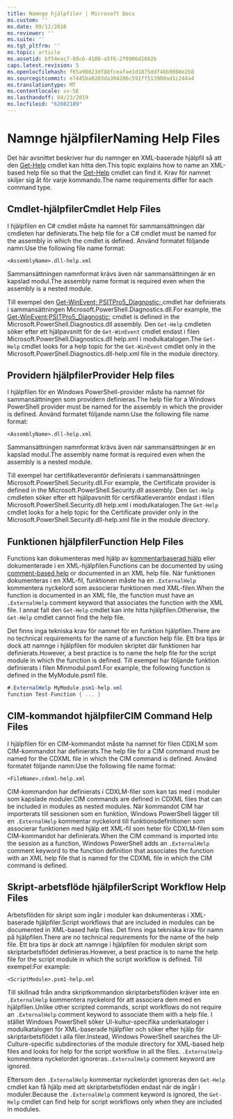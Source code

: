 ```yaml
---
title: Namnge hjälpfiler | Microsoft Docs
ms.custom: ''
ms.date: 09/12/2016
ms.reviewer: ''
ms.suite: ''
ms.tgt_pltfrm: ''
ms.topic: article
ms.assetid: bf54eac7-88c6-4108-a5f6-2f0906d1662b
caps.latest.revision: 5
ms.openlocfilehash: f65a90023df88fceafae1d1875ddf46b9088e2b8
ms.sourcegitcommit: e7445ba8203da304286c591ff513900ad1c244a4
ms.translationtype: MT
ms.contentlocale: sv-SE
ms.lasthandoff: 04/23/2019
ms.locfileid: "62082189"
---
```

# <a name="naming-help-files"></a><span data-ttu-id="c5588-102">Namnge hjälpfiler</span><span class="sxs-lookup"><span data-stu-id="c5588-102">Naming Help Files</span></span>

<span data-ttu-id="c5588-103">Det här avsnittet beskriver hur du namnger en XML-baserade hjälpfil så att den [Get-Help](/powershell/module/Microsoft.PowerShell.Core/Get-Help) cmdlet kan hitta den.</span><span class="sxs-lookup"><span data-stu-id="c5588-103">This topic explains how to name an XML-based help file so that the [Get-Help](/powershell/module/Microsoft.PowerShell.Core/Get-Help) cmdlet can find it.</span></span> <span data-ttu-id="c5588-104">Krav för namnet skiljer sig åt för varje kommando.</span><span class="sxs-lookup"><span data-stu-id="c5588-104">The name requirements differ for each command type.</span></span>

## <a name="cmdlet-help-files"></a><span data-ttu-id="c5588-105">Cmdlet-hjälpfiler</span><span class="sxs-lookup"><span data-stu-id="c5588-105">Cmdlet Help Files</span></span>

<span data-ttu-id="c5588-106">I hjälpfilen en C# cmdlet måste ha namnet för sammansättningen där cmdleten har definierats.</span><span class="sxs-lookup"><span data-stu-id="c5588-106">The help file for a C# cmdlet must be named for the assembly in which the cmdlet is defined.</span></span> <span data-ttu-id="c5588-107">Använd formatet följande namn:</span><span class="sxs-lookup"><span data-stu-id="c5588-107">Use the following file name format:</span></span>

```
<AssemblyName>.dll-help.xml
```

<span data-ttu-id="c5588-108">Sammansättningen namnformat krävs även när sammansättningen är en kapslad modul.</span><span class="sxs-lookup"><span data-stu-id="c5588-108">The assembly name format is required even when the assembly is a nested module.</span></span>

<span data-ttu-id="c5588-109">Till exempel den [Get-WinEvent; PSITPro5_Diagnostic; ](/powershell/module/Microsoft.PowerShell.Diagnostics/Get-WinEvent) cmdlet har definierats i sammansättningen Microsoft.PowerShell.Diagnostics.dll.</span><span class="sxs-lookup"><span data-stu-id="c5588-109">For example, the [Get-WinEvent;PSITPro5_Diagnostic;](/powershell/module/Microsoft.PowerShell.Diagnostics/Get-WinEvent) cmdlet is defined in the Microsoft.PowerShell.Diagnostics.dll assembly.</span></span> <span data-ttu-id="c5588-110">Den `Get-Help` cmdleten söker efter ett hjälpavsnitt för de `Get-WinEvent` cmdlet endast i filen Microsoft.PowerShell.Diagnostics.dll help.xml i modulkatalogen.</span><span class="sxs-lookup"><span data-stu-id="c5588-110">The `Get-Help` cmdlet looks for a help topic for the `Get-WinEvent` cmdlet only in the Microsoft.PowerShell.Diagnostics.dll-help.xml file in the module directory.</span></span>

## <a name="provider-help-files"></a><span data-ttu-id="c5588-111">Providern hjälpfiler</span><span class="sxs-lookup"><span data-stu-id="c5588-111">Provider Help files</span></span>

<span data-ttu-id="c5588-112">I hjälpfilen för en Windows PowerShell-provider måste ha namnet för sammansättningen som providern definieras.</span><span class="sxs-lookup"><span data-stu-id="c5588-112">The help file for a Windows PowerShell provider must be named for the assembly in which the provider is defined.</span></span> <span data-ttu-id="c5588-113">Använd formatet följande namn:</span><span class="sxs-lookup"><span data-stu-id="c5588-113">Use the following file name format:</span></span>

```
<AssemblyName>.dll-help.xml
```

<span data-ttu-id="c5588-114">Sammansättningen namnformat krävs även när sammansättningen är en kapslad modul.</span><span class="sxs-lookup"><span data-stu-id="c5588-114">The assembly name format is required even when the assembly is a nested module.</span></span>

<span data-ttu-id="c5588-115">Till exempel har certifikatleverantör definierats i sammansättningen Microsoft.PowerShell.Security.dll.</span><span class="sxs-lookup"><span data-stu-id="c5588-115">For example, the Certificate provider is defined in the Microsoft.PowerShell.Security.dll assembly.</span></span> <span data-ttu-id="c5588-116">Den `Get-Help` cmdleten söker efter ett hjälpavsnitt för certifikatleverantör endast i filen Microsoft.PowerShell.Security.dll help.xml i modulkatalogen.</span><span class="sxs-lookup"><span data-stu-id="c5588-116">The `Get-Help` cmdlet looks for a help topic for the Certificate provider only in the Microsoft.PowerShell.Security.dll-help.xml file in the module directory.</span></span>

## <a name="function-help-files"></a><span data-ttu-id="c5588-117">Funktionen hjälpfiler</span><span class="sxs-lookup"><span data-stu-id="c5588-117">Function Help Files</span></span>

<span data-ttu-id="c5588-118">Functions kan dokumenteras med hjälp av [kommentarbaserad hjälp](/powershell/module/microsoft.powershell.core/about/about_comment_based_help) eller dokumenterade i en XML-hjälpfilen.</span><span class="sxs-lookup"><span data-stu-id="c5588-118">Functions can be documented by using [comment-based help](/powershell/module/microsoft.powershell.core/about/about_comment_based_help) or documented in an XML help file.</span></span> <span data-ttu-id="c5588-119">När funktionen dokumenteras i en XML-fil, funktionen måste ha en `.ExternalHelp` kommentera nyckelord som associerar funktionen med XML-filen.</span><span class="sxs-lookup"><span data-stu-id="c5588-119">When the function is documented in an XML file, the function must have an `.ExternalHelp` comment keyword that associates the function with the XML file.</span></span> <span data-ttu-id="c5588-120">I annat fall den `Get-Help` cmdlet kan inte hitta hjälpfilen.</span><span class="sxs-lookup"><span data-stu-id="c5588-120">Otherwise, the `Get-Help` cmdlet cannot find the help file.</span></span>

<span data-ttu-id="c5588-121">Det finns inga tekniska krav för namnet för en funktion hjälpfilen.</span><span class="sxs-lookup"><span data-stu-id="c5588-121">There are no technical requirements for the name of a function help file.</span></span> <span data-ttu-id="c5588-122">Ett bra tips är dock att namnge i hjälpfilen för modulen skriptet där funktionen har definierats.</span><span class="sxs-lookup"><span data-stu-id="c5588-122">However, a best practice is to name the help file for the script module in which the function is defined.</span></span> <span data-ttu-id="c5588-123">Till exempel har följande funktion definierats i filen Minmodul.psm1.</span><span class="sxs-lookup"><span data-stu-id="c5588-123">For example, the following function is defined in the MyModule.psm1 file.</span></span>

```csharp
#.ExternalHelp MyModule.psm1-help.xml
function Test-Function { ... }
```

## <a name="cim-command-help-files"></a><span data-ttu-id="c5588-124">CIM-kommandot hjälpfiler</span><span class="sxs-lookup"><span data-stu-id="c5588-124">CIM Command Help Files</span></span>

<span data-ttu-id="c5588-125">I hjälpfilen för en CIM-kommandot måste ha namnet för filen CDXLM som CIM-kommandot har definierats.</span><span class="sxs-lookup"><span data-stu-id="c5588-125">The help file for a CIM command must be named for the CDXML file in which the CIM command is defined.</span></span> <span data-ttu-id="c5588-126">Använd formatet följande namn:</span><span class="sxs-lookup"><span data-stu-id="c5588-126">Use the following file name format:</span></span>

```
<FileName>.cdxml-help.xml
```

<span data-ttu-id="c5588-127">CIM-kommandon har definierats i CDXLM-filer som kan tas med i moduler som kapslade moduler.</span><span class="sxs-lookup"><span data-stu-id="c5588-127">CIM commands are defined in CDXML files that can be included in modules as nested modules.</span></span> <span data-ttu-id="c5588-128">När kommandot CIM har importerats till sessionen som en funktion, Windows PowerShell lägger till en `.ExternalHelp` kommentar nyckelord till funktionsdefinitionen som associerar funktionen med hjälp ett XML-fil som heter för CDXLM-filen som CIM-kommandot har definierats.</span><span class="sxs-lookup"><span data-stu-id="c5588-128">When the CIM command is imported into the session as a function, Windows PowerShell adds an `.ExternalHelp` comment keyword to the function definition that associates the function with an XML help file that is named for the CDXML file in which the CIM command is defined.</span></span>

## <a name="script-workflow-help-files"></a><span data-ttu-id="c5588-129">Skript-arbetsflöde hjälpfiler</span><span class="sxs-lookup"><span data-stu-id="c5588-129">Script Workflow Help Files</span></span>

<span data-ttu-id="c5588-130">Arbetsflöden för skript som ingår i moduler kan dokumenteras i XML-baserade hjälpfiler.</span><span class="sxs-lookup"><span data-stu-id="c5588-130">Script workflows that are included in modules can be documented in XML-based help files.</span></span> <span data-ttu-id="c5588-131">Det finns inga tekniska krav för namn på hjälpfilen.</span><span class="sxs-lookup"><span data-stu-id="c5588-131">There are no technical requirements for the name of the help file.</span></span> <span data-ttu-id="c5588-132">Ett bra tips är dock att namnge i hjälpfilen för modulen skript som skriptarbetsflödet definieras.</span><span class="sxs-lookup"><span data-stu-id="c5588-132">However, a best practice is to name the help file for the script module in which the script workflow is defined.</span></span> <span data-ttu-id="c5588-133">Till exempel:</span><span class="sxs-lookup"><span data-stu-id="c5588-133">For example:</span></span>

```
<ScriptModule>.psm1-help.xml
```

<span data-ttu-id="c5588-134">Till skillnad från andra skriptkommandon skriptarbetsflöden kräver inte en `.ExternalHelp` kommentera nyckelord för att associera dem med en hjälpfilen.</span><span class="sxs-lookup"><span data-stu-id="c5588-134">Unlike other scripted commands, script workflows do not require an `.ExternalHelp` comment keyword to associate them with a help file.</span></span> <span data-ttu-id="c5588-135">I stället Windows PowerShell söker UI-kultur-specifika underkataloger i modulkatalogen för XML-baserade hjälpfiler och söker efter hjälp för skriptarbetsflödet i alla filer.</span><span class="sxs-lookup"><span data-stu-id="c5588-135">Instead, Windows PowerShell searches the UI-Culture-specific subdirectories of the module directory for XML-based help files and looks for help for the script workflow in all the files.</span></span> <span data-ttu-id="c5588-136">`.ExternalHelp` kommentera nyckelordet ignoreras.</span><span class="sxs-lookup"><span data-stu-id="c5588-136">`.ExternalHelp` comment keyword are ignored.</span></span>

<span data-ttu-id="c5588-137">Eftersom den `.ExternalHelp` kommentar nyckelordet ignoreras den `Get-Help` cmdlet kan få hjälp med att skriptarbetsflöden endast när de ingår i moduler.</span><span class="sxs-lookup"><span data-stu-id="c5588-137">Because the `.ExternalHelp` comment keyword is ignored, the `Get-Help` cmdlet can find help for script workflows only when they are included in modules.</span></span>